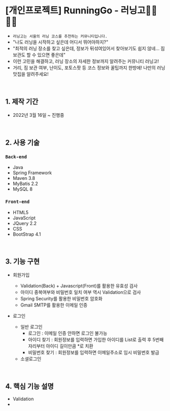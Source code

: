 # [개인프로젝트] RunningGo - 러닝고🏃‍♀️🏃‍♂️
- `러닝고는 서울의 러닝 코스를 추천하는 커뮤니티입니다.`
- "나도 러닝을 시작하고 싶은데 어디서 뛰어야하지?"
- "최적의 러닝 장소를 찾고 싶은데, 정보가 뒤섞여있어서 찾아보기도 쉽지 않네... 짐보관도 할 수 있으면 좋은데"
- 이런 고민을 해결하고, 러닝 장소의 자세한 정보까지 알려주는 커뮤니티 러닝고!
- 거리, 짐 보관 여부, 난이도, 포토스팟 등 코스 정보와 꿀팁까지 한방에! 나만의 러닝 맛집을 알려주세요!

<br>

## 1. 제작 기간
- 2022년 3월 16일 ~ 진행중

<br>

## 2. 사용 기술
### `Back-end`
- Java
- Spring Framework
- Maven 3.8
- MyBatis 2.2
- MySQL 8

### `Front-end`
  - HTML5
  - JavaScript
  - JQuery 2.2
  - CSS
  - BootStrap 4.1

<br>

## 3. 기능 구현
- 회원가입
	- Validation(Back) + Javascript(Front)를 활용한 유효성 검사
	- 아이디 중복여부와 비밀번호 일치 여부 역시 Validation으로 검사
	- Spring Security를 활용한 비밀번호 암호화
	- Gmail SMTP를 활용한 이메일 인증

- 로그인
	- 일반 로그인
		- 로그인 : 이메일 인증 안하면 로그인 불가능
		- 아이디 찾기 : 회원정보를 입력하면 가입한 아이디를 List로 출력 후 5번째 자리부터 아이디 길이만큼 *로 치환
		- 비밀번호 찾기 : 회원정보를 입력하면 이메일주소로 임시 비밀번호 발급
	- 소셜로그인

<br>

## 4. 핵심 기능 설명
- Validation
- 
